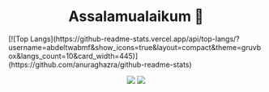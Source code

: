 <h1 align="center"> Assalamualaikum 👋</h1>
<!--
[![AbdeltwabMF's github stats](https://github-readme-stats.vercel.app/api?username=abdeltwabmf&show_icons=true&line_height=20&show_icons=true&theme=gruvbox&include_all_commits=true&count_private=true)]
(https://github.com/anuraghazra/github-readme-stats)
-->
[![Top Langs](https://github-readme-stats.vercel.app/api/top-langs/?username=abdeltwabmf&show_icons=true&layout=compact&theme=gruvbox&langs_count=10&card_width=445)](https://github.com/anuraghazra/github-readme-stats)

<p align="center">
        <a href="https://twitter.com/AbdeltwabMF"><img src="https://img.shields.io/badge/twitter-%231FA1F1?style=flat&logo=twitter&logoColor=white"/></a>
        <a href="https://www.linkedin.com/in/AbdeltwabMF"><img src="https://img.shields.io/badge/linkedin-%230177B5?style=flat&logo=linkedin&logoColor=white"/></a>
    </p>
